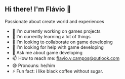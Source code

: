 ## Hi there! I'm Flávio 👋

Passionate about create world and experiences

- 🔭 I’m currently working on games projects
- 🌱 I’m currently learning a lot of things
- 👯 I’m looking to collaborate on game developing
- 🤔 I’m looking for help with game developing
- 💬 Ask me about game developing
- 📫 How to reach me: flavio.v.campos@outlook.com
- 😄 Pronouns: he/him
- ⚡ Fun fact: i like black coffee without sugar.
